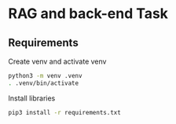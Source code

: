 # RAG and back-end Task 

## Requirements

Create venv and activate venv

```bash
python3 -m venv .venv
. .venv/bin/activate
```

Install libraries

```bash
pip3 install -r requirements.txt
```